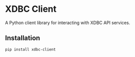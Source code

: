 # XDBC Client

A Python client library for interacting with XDBC API services.

## Installation

```bash
pip install xdbc-client
```
